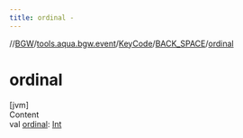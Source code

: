 ```yaml
---
title: ordinal -
---
```

//[BGW](../../../../index.md)/[tools.aqua.bgw.event](../../index.md)/[KeyCode](../index.md)/[BACK_SPACE](index.md)/[ordinal](ordinal.md)



# ordinal  
[jvm]  
Content  
val [ordinal](ordinal.md): [Int](https://kotlinlang.org/api/latest/jvm/stdlib/kotlin/-int/index.html)  



